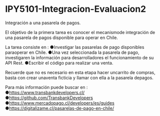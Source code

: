 # IPY5101-Integracion-Evaluacion2

Integración a una pasarela de pagos.

El objetivo de la primera tarea es conocer el mecanismode integración de una pasarela de pagos disponible para operar en Chile.

La tarea consiste en : ●Investigar las pasarelas de pago disponibles paraoperar en Chile. ●Una vez seleccionada la pasarela de pago, investigaren la información para desarrolladores el funcionamiento de su API Rest. ●Escribir el código para realizar una venta.

Recuerde que no es necesario en esta etapa hacer uncarrito de compras, basta con crear unaventa ficticia y llamar con ella a la pasarela depagos.

Para más información puede buscar en : 
                                        ●https://www.transbankdevelopers.cl/ 
                                        ●https://github.com/TransbankDevelopers 
                                        ●https://www.mercadopago.cl/developers/es/guides 
                                        ●https://digitalizame.cl/pasarelas-de-pago-en-chile/
